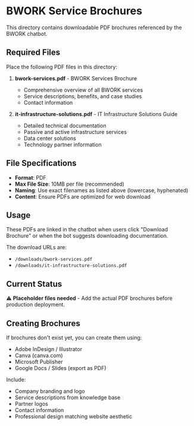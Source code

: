 # BWORK Service Brochures

This directory contains downloadable PDF brochures referenced by the BWORK chatbot.

## Required Files

Place the following PDF files in this directory:

1. **bwork-services.pdf** - BWORK Services Brochure
   - Comprehensive overview of all BWORK services
   - Service descriptions, benefits, and case studies
   - Contact information

2. **it-infrastructure-solutions.pdf** - IT Infrastructure Solutions Guide
   - Detailed technical documentation
   - Passive and active infrastructure services
   - Data center solutions
   - Technology partner information

## File Specifications

- **Format**: PDF
- **Max File Size**: 10MB per file (recommended)
- **Naming**: Use exact filenames as listed above (lowercase, hyphenated)
- **Content**: Ensure PDFs are optimized for web download

## Usage

These PDFs are linked in the chatbot when users click "Download Brochure" or when the bot suggests downloading documentation.

The download URLs are:
- `/downloads/bwork-services.pdf`
- `/downloads/it-infrastructure-solutions.pdf`

## Current Status

⚠️ **Placeholder files needed** - Add the actual PDF brochures before production deployment.

## Creating Brochures

If brochures don't exist yet, you can create them using:
- Adobe InDesign / Illustrator
- Canva (canva.com)
- Microsoft Publisher
- Google Docs / Slides (export as PDF)

Include:
- Company branding and logo
- Service descriptions from knowledge base
- Partner logos
- Contact information
- Professional design matching website aesthetic
